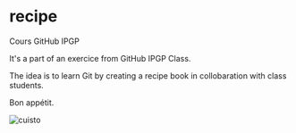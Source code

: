 # recipe
Cours GitHub IPGP

It's a part of an exercice from GitHub IPGP Class.

The idea is to learn Git by creating a recipe book in collobaration with class students.

Bon appétit.

![cuisto](https://encrypted-tbn0.gstatic.com/images?q=tbn:ANd9GcR7fWui5McDE5lyK9cuur0ws0ZY95VJSrfDUaQVDJ3bfaUJfmmOKw)
